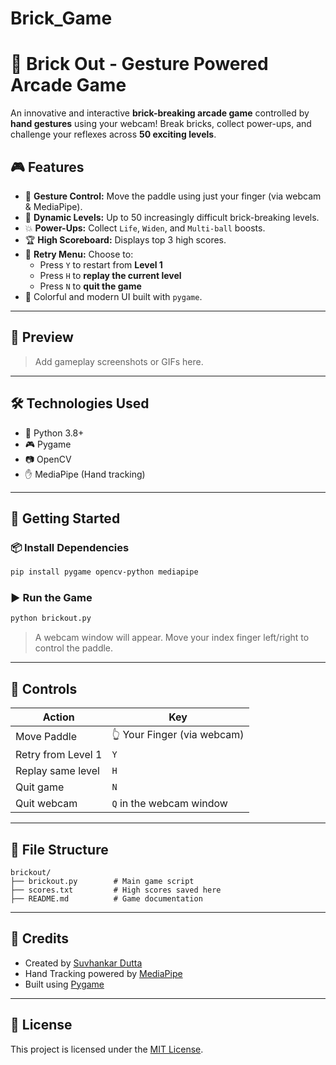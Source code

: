 # Brick_Game
# 🧱 Brick Out - Gesture Powered Arcade Game

An innovative and interactive **brick-breaking arcade game** controlled by **hand gestures** using your webcam! Break bricks, collect power-ups, and challenge your reflexes across **50 exciting levels**.


## 🎮 Features

- 👋 **Gesture Control:** Move the paddle using just your finger (via webcam & MediaPipe).
- 🧱 **Dynamic Levels:** Up to 50 increasingly difficult brick-breaking levels.
- 💥 **Power-Ups:** Collect `Life`, `Widen`, and `Multi-ball` boosts.
- 🏆 **High Scoreboard:** Displays top 3 high scores.
- 🔁 **Retry Menu:** Choose to:
  - Press `Y` to restart from **Level 1**
  - Press `H` to **replay the current level**
  - Press `N` to **quit the game**
- 🎨 Colorful and modern UI built with `pygame`.

---

## 📸 Preview

> Add gameplay screenshots or GIFs here.

---

## 🛠️ Technologies Used

- 🐍 Python 3.8+
- 🎮 Pygame
- 📷 OpenCV
- ✋ MediaPipe (Hand tracking)

---

## 🚀 Getting Started

### 📦 Install Dependencies

```bash
pip install pygame opencv-python mediapipe
````

### ▶️ Run the Game

```bash
python brickout.py
```

> A webcam window will appear. Move your index finger left/right to control the paddle.

---

## 🎯 Controls

| Action             | Key                         |
| ------------------ | --------------------------- |
| Move Paddle        | 👆 Your Finger (via webcam) |
| Retry from Level 1 | `Y`                         |
| Replay same level  | `H`                         |
| Quit game          | `N`                         |
| Quit webcam        | `Q` in the webcam window    |

---

## 📁 File Structure

```
brickout/
├── brickout.py        # Main game script
├── scores.txt         # High scores saved here
├── README.md          # Game documentation
```

---

## 🙌 Credits

* Created by [Suvhankar Dutta](https://github.com/Subhoisalive)
* Hand Tracking powered by [MediaPipe](https://mediapipe.dev/)
* Built using [Pygame](https://www.pygame.org/)

---

## 📜 License

This project is licensed under the [MIT License](LICENSE).

